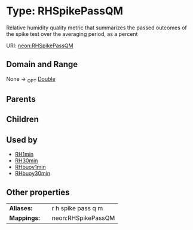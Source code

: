
# Type: RHSpikePassQM


Relative humidity quality metric that summarizes the passed outcomes of the spike test over the averaging period, as a percent

URI: [neon:RHSpikePassQM](https://data.neonscience.org/RHSpikePassQM)


## Domain and Range

None ->  <sub>OPT</sub> [Double](types/Double.md)

## Parents


## Children


## Used by

 * [RH1min](RH1min.md)
 * [RH30min](RH30min.md)
 * [RHbuoy1min](RHbuoy1min.md)
 * [RHbuoy30min](RHbuoy30min.md)

## Other properties

|  |  |  |
| --- | --- | --- |
| **Aliases:** | | r h spike pass q m |
| **Mappings:** | | neon:RHSpikePassQM |

